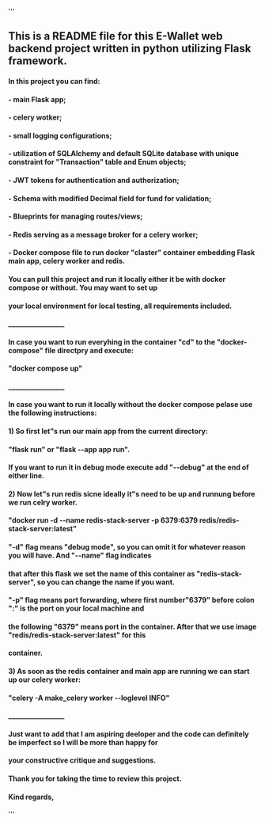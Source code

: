 '''
## This is a README file for this E-Wallet web backend project written in python utilizing Flask framework.
#### In this project you can find: 
#### - main Flask app;
#### - celery wotker;
#### - small logging configurations;
#### - utilization of SQLAlchemy and default SQLite database with unique constraint for "Transaction" table and Enum objects;
#### - JWT tokens for authentication and authorization; 
#### - Schema with modified Decimal field for fund for validation;
#### - Blueprints for managing routes/views;
#### - Redis serving as a message broker for a celery worker;
#### - Docker compose file to run docker "claster" container embedding Flask main app, celery worker and redis.
#### You can pull this project and run it locally either it be with docker compose or without. You may want to set up
#### your local environment for local testing, all requirements included.

#### _________________

#### In case you want to run everyhing in the container "cd" to the "docker-compose" file directpry and execute:
#### "docker compose up"

#### _________________

#### In case you want to run it locally without the docker compose pelase use the following instructions:
#### 1) So first let"s run our main app from the current directory:
#### "flask run" or "flask --app app run".
#### If you want to run it in debug mode execute add "--debug" at the end of either line.

#### 2) Now let"s run redis sicne ideally it"s need to be up and runnung before we run celry worker.
#### "docker run -d --name redis-stack-server -p 6379:6379 redis/redis-stack-server:latest"
#### "-d" flag means "debug mode", so you can omit it for whatever reason you will have. And "--name" flag indicates
#### that after this flask we set the name of this container as "redis-stack-server", so you can change the name if you want.
#### "-p" flag means port forwarding, where first number"6379" before colon ":" is the port on your local machine and
#### the following "6379" means port in the container. After that we use image "redis/redis-stack-server:latest" for this
#### container.

#### 3) As soon as the redis container and main app are running we can start up our celery worker:
#### "celery -A make_celery worker --loglevel INFO"

#### _________________

#### Just want to add that I am aspiring deeloper and the code can definitely be imperfect so I will be more than happy for
#### your constructive critique and suggestions.


#### Thank you for taking the time to review this project.

#### Kind regards,
'''
